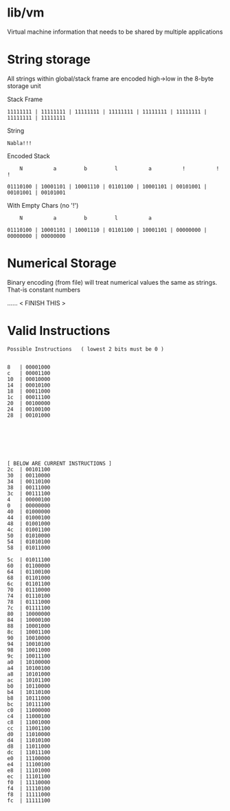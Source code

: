 # lib/vm

Virtual machine information that needs to be shared by multiple applications

# String storage

All strings within global/stack frame are encoded high->low in the 8-byte storage unit


Stack Frame

    11111111 | 11111111 | 11111111 | 11111111 | 11111111 | 11111111 | 11111111 | 11111111

String 

    Nabla!!!

Encoded Stack

        N          a         b         l          a          !          !          !

    01110100 | 10001101 | 10001110 | 01101100 | 10001101 | 00101001 | 00101001 | 00101001

With Empty Chars (no '!')

        N          a         b         l          a          

    01110100 | 10001101 | 10001110 | 01101100 | 10001101 | 00000000 | 00000000 | 00000000


# Numerical Storage

Binary encoding (from file) will treat numerical values the same as strings. That-is constant numbers

...... < FINISH THIS >

# Valid Instructions

    Possible Instructions   ( lowest 2 bits must be 0 )


    8	| 00001000
    c	| 00001100
    10	| 00010000
    14	| 00010100
    18	| 00011000
    1c	| 00011100
    20	| 00100000
    24	| 00100100
    28	| 00101000
    
    
    
    
    
    

    [ BELOW ARE CURRENT INSTRUCTIONS ]
    2c	| 00101100
    30	| 00110000
    34	| 00110100
    38	| 00111000
    3c	| 00111100
    4	| 00000100
    0	| 00000000
    40	| 01000000
    44	| 01000100
    48	| 01001000
    4c	| 01001100
    50	| 01010000
    54	| 01010100
    58	| 01011000

    5c	| 01011100
    60	| 01100000
    64	| 01100100
    68	| 01101000
    6c	| 01101100
    70	| 01110000
    74	| 01110100
    78	| 01111000
    7c	| 01111100
    80	| 10000000
    84	| 10000100
    88	| 10001000
    8c	| 10001100
    90	| 10010000
    94	| 10010100
    98	| 10011000
    9c	| 10011100
    a0	| 10100000
    a4	| 10100100
    a8	| 10101000
    ac	| 10101100
    b0	| 10110000
    b4	| 10110100
    b8	| 10111000
    bc	| 10111100
    c0	| 11000000
    c4	| 11000100
    c8	| 11001000
    cc	| 11001100
    d0	| 11010000
    d4	| 11010100
    d8	| 11011000
    dc	| 11011100
    e0	| 11100000
    e4	| 11100100
    e8	| 11101000
    ec	| 11101100
    f0	| 11110000
    f4	| 11110100
    f8	| 11111000
    fc	| 11111100
